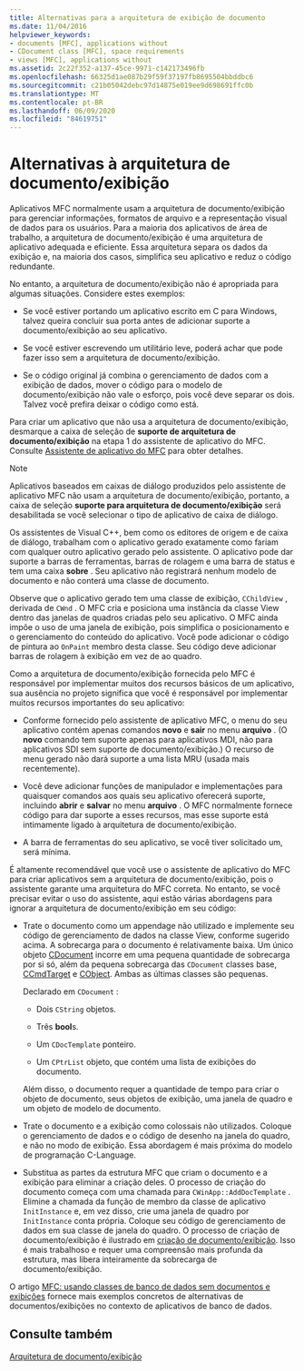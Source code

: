```yaml
---
title: Alternativas para a arquitetura de exibição de documento
ms.date: 11/04/2016
helpviewer_keywords:
- documents [MFC], applications without
- CDocument class [MFC], space requirements
- views [MFC], applications without
ms.assetid: 2c22f352-a137-45ce-9971-c142173496fb
ms.openlocfilehash: 66325d1ae087b29f59f37197fb8695504bbddbc6
ms.sourcegitcommit: c21b05042debc97d14875e019ee9d698691ffc0b
ms.translationtype: MT
ms.contentlocale: pt-BR
ms.lasthandoff: 06/09/2020
ms.locfileid: "84619751"
---
```

# <a name="alternatives-to-the-documentview-architecture"></a>Alternativas à arquitetura de documento/exibição

Aplicativos MFC normalmente usam a arquitetura de documento/exibição para gerenciar informações, formatos de arquivo e a representação visual de dados para os usuários. Para a maioria dos aplicativos de área de trabalho, a arquitetura de documento/exibição é uma arquitetura de aplicativo adequada e eficiente. Essa arquitetura separa os dados da exibição e, na maioria dos casos, simplifica seu aplicativo e reduz o código redundante.

No entanto, a arquitetura de documento/exibição não é apropriada para algumas situações. Considere estes exemplos:

- Se você estiver portando um aplicativo escrito em C para Windows, talvez queira concluir sua porta antes de adicionar suporte a documento/exibição ao seu aplicativo.

- Se você estiver escrevendo um utilitário leve, poderá achar que pode fazer isso sem a arquitetura de documento/exibição.

- Se o código original já combina o gerenciamento de dados com a exibição de dados, mover o código para o modelo de documento/exibição não vale o esforço, pois você deve separar os dois. Talvez você prefira deixar o código como está.

Para criar um aplicativo que não usa a arquitetura de documento/exibição, desmarque a caixa de seleção de **suporte de arquitetura de documento/exibição** na etapa 1 do assistente de aplicativo do MFC. Consulte [Assistente de aplicativo do MFC](reference/mfc-application-wizard.md) para obter detalhes.

> [!NOTE]
> Aplicativos baseados em caixas de diálogo produzidos pelo assistente de aplicativo MFC não usam a arquitetura de documento/exibição, portanto, a caixa de seleção **suporte para arquitetura de documento/exibição** será desabilitada se você selecionar o tipo de aplicativo de caixa de diálogo.

Os assistentes de Visual C++, bem como os editores de origem e de caixa de diálogo, trabalham com o aplicativo gerado exatamente como fariam com qualquer outro aplicativo gerado pelo assistente. O aplicativo pode dar suporte a barras de ferramentas, barras de rolagem e uma barra de status e tem uma caixa **sobre** . Seu aplicativo não registrará nenhum modelo de documento e não conterá uma classe de documento.

Observe que o aplicativo gerado tem uma classe de exibição, `CChildView` , derivada de `CWnd` . O MFC cria e posiciona uma instância da classe View dentro das janelas de quadros criadas pelo seu aplicativo. O MFC ainda impõe o uso de uma janela de exibição, pois simplifica o posicionamento e o gerenciamento do conteúdo do aplicativo. Você pode adicionar o código de pintura ao `OnPaint` membro desta classe. Seu código deve adicionar barras de rolagem à exibição em vez de ao quadro.

Como a arquitetura de documento/exibição fornecida pelo MFC é responsável por implementar muitos dos recursos básicos de um aplicativo, sua ausência no projeto significa que você é responsável por implementar muitos recursos importantes do seu aplicativo:

- Conforme fornecido pelo assistente de aplicativo MFC, o menu do seu aplicativo contém apenas comandos **novo** e **sair** no menu **arquivo** . (O **novo** comando tem suporte apenas para aplicativos MDI, não para aplicativos SDI sem suporte de documento/exibição.) O recurso de menu gerado não dará suporte a uma lista MRU (usada mais recentemente).

- Você deve adicionar funções de manipulador e implementações para quaisquer comandos aos quais seu aplicativo oferecerá suporte, incluindo **abrir** e **salvar** no menu **arquivo** . O MFC normalmente fornece código para dar suporte a esses recursos, mas esse suporte está intimamente ligado à arquitetura de documento/exibição.

- A barra de ferramentas do seu aplicativo, se você tiver solicitado um, será mínima.

É altamente recomendável que você use o assistente de aplicativo do MFC para criar aplicativos sem a arquitetura de documento/exibição, pois o assistente garante uma arquitetura do MFC correta. No entanto, se você precisar evitar o uso do assistente, aqui estão várias abordagens para ignorar a arquitetura de documento/exibição em seu código:

- Trate o documento como um appendage não utilizado e implemente seu código de gerenciamento de dados na classe View, conforme sugerido acima. A sobrecarga para o documento é relativamente baixa. Um único objeto [CDocument](reference/cdocument-class.md) incorre em uma pequena quantidade de sobrecarga por si só, além da pequena sobrecarga das `CDocument` classes base, [CCmdTarget](reference/ccmdtarget-class.md) e [CObject](reference/cobject-class.md). Ambas as últimas classes são pequenas.

   Declarado em `CDocument` :

  - Dois `CString` objetos.

  - Três **bool**s.

  - Um `CDocTemplate` ponteiro.

  - Um `CPtrList` objeto, que contém uma lista de exibições do documento.

  Além disso, o documento requer a quantidade de tempo para criar o objeto de documento, seus objetos de exibição, uma janela de quadro e um objeto de modelo de documento.

- Trate o documento e a exibição como colossais não utilizados. Coloque o gerenciamento de dados e o código de desenho na janela do quadro, e não no modo de exibição. Essa abordagem é mais próxima do modelo de programação C-Language.

- Substitua as partes da estrutura MFC que criam o documento e a exibição para eliminar a criação deles. O processo de criação do documento começa com uma chamada para `CWinApp::AddDocTemplate` . Elimine a chamada da função de membro da classe de aplicativo `InitInstance` e, em vez disso, crie uma janela de quadro por `InitInstance` conta própria. Coloque seu código de gerenciamento de dados em sua classe de janela do quadro. O processo de criação de documento/exibição é ilustrado em [criação de documento/exibição](document-view-creation.md). Isso é mais trabalhoso e requer uma compreensão mais profunda da estrutura, mas libera inteiramente da sobrecarga de documento/exibição.

O artigo [MFC: usando classes de banco de dados sem documentos e exibições](../data/mfc-using-database-classes-without-documents-and-views.md) fornece mais exemplos concretos de alternativas de documentos/exibições no contexto de aplicativos de banco de dados.

## <a name="see-also"></a>Consulte também

[Arquitetura de documento/exibição](document-view-architecture.md)

